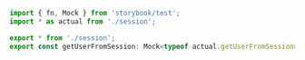 ```ts filename="lib/session.mock.ts" renderer="common" language="ts"
import { fn, Mock } from 'storybook/test';
import * as actual from './session';

export * from './session';
export const getUserFromSession: Mock<typeof actual.getUserFromSession> = fn(actual.getUserFromSession).mockName('getUserFromSession');
```

